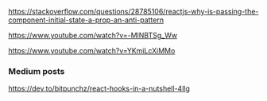 https://stackoverflow.com/questions/28785106/reactjs-why-is-passing-the-component-initial-state-a-prop-an-anti-pattern

https://www.youtube.com/watch?v=-MlNBTSg_Ww

https://www.youtube.com/watch?v=YKmiLcXiMMo


### Medium posts
https://dev.to/bitpunchz/react-hooks-in-a-nutshell-4llg